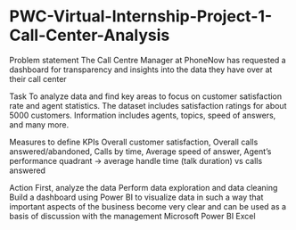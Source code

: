 # PWC-Virtual-Internship-Project-1-Call-Center-Analysis

Problem statement
The Call Centre Manager at PhoneNow has requested a dashboard for transparency and insights into the data they have over at their call center

Task
To analyze data and find key areas to focus on customer satisfaction rate and agent statistics.
The dataset includes satisfaction ratings for about 5000 customers. Information includes agents, topics, speed of answers, and many more.

Measures to define KPIs
Overall customer satisfaction, Overall calls answered/abandoned, Calls by time, Average speed of answer, Agent’s performance quadrant -> average handle time (talk duration) vs calls answered

Action
First, analyze the data
Perform data exploration and data cleaning
Build a dashboard using Power BI to visualize data in such a way that important aspects of the business become very clear and can be used as a basis of discussion with the management
Microsoft Power BI Excel
